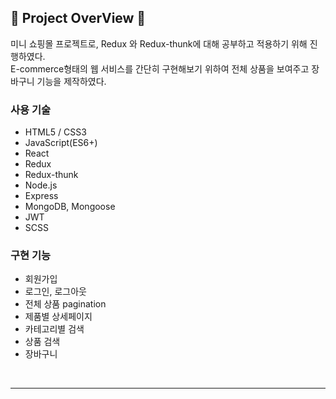 ## 📍 Project OverView 📍

미니 쇼핑몰 프로젝트로, Redux 와 Redux-thunk에 대해 공부하고 적용하기 위해 진행하였다. <br />
E-commerce형태의 웹 서비스를 간단히 구현해보기 위하여 전체 상품을 보여주고 장바구니 기능을
제작하였다.

### 사용 기술

- HTML5 / CSS3
- JavaScript(ES6+)
- React
- Redux
- Redux-thunk
- Node.js
- Express
- MongoDB, Mongoose
- JWT
- SCSS

### 구현 기능

- 회원가입
- 로그인, 로그아웃
- 전체 상품 pagination
- 제품별 상세페이지
- 카테고리별 검색
- 상품 검색
- 장바구니

<br />
<hr />
<br />
